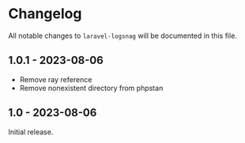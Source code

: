 # Changelog

All notable changes to `laravel-logsnag` will be documented in this file.

## 1.0.1 - 2023-08-06

- Remove ray reference
- Remove nonexistent directory from phpstan

## 1.0 - 2023-08-06

Initial release.
